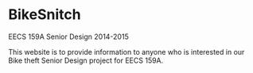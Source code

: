 BikeSnitch
==========

EECS 159A Senior Design 2014-2015

This website is to provide information to anyone who is interested in our Bike theft Senior Design project for EECS 159A.
